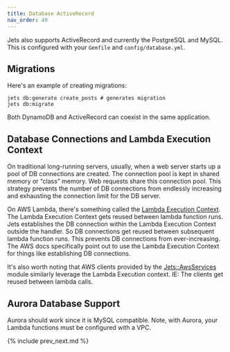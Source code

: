 ```yaml
---
title: Database ActiveRecord
nav_order: 49
---
```


Jets also supports ActiveRecord and currently the PostgreSQL and MySQL.  This is configured with your `Gemfile` and `config/database.yml`.

## Migrations

Here's an example of creating migrations:

    jets db:generate create_posts # generates migration
    jets db:migrate

Both DynamoDB and ActiveRecord can coexist in the same application.

## Database Connections and Lambda Execution Context

On traditional long-running servers, usually, when a web server starts up a pool of DB connections are created. The connection pool is kept in shared memory or “class” memory. Web requests share this connection pool. This strategy prevents the number of DB connections from endlessly increasing and exhausting the connection limit for the DB server.

On AWS Lambda, there's something called the [Lambda Execution Context](https://docs.aws.amazon.com/lambda/latest/dg/running-lambda-code.html).  The Lambda Execution Context gets reused between lambda function runs. Jets establishes the DB connection within the Lambda Execution Context outside the handler. So DB connections get reused between subsequent lambda function runs. This prevents DB connections from ever-increasing. The AWS docs specifically point out to use the Lambda Execution Context for things like establishing DB connections.

It's also worth noting that AWS clients provided by the [Jets::AwsServices](https://github.com/tongueroo/jets/blob/master/lib/jets/aws_services.rb) module similarly leverage the Lambda Execution context. IE: The clients get reused between lambda calls.

## Aurora Database Support

Aurora should work since it is MySQL compatible. Note, with Aurora, your Lambda functions must be configured with a VPC.

{% include prev_next.md %}
